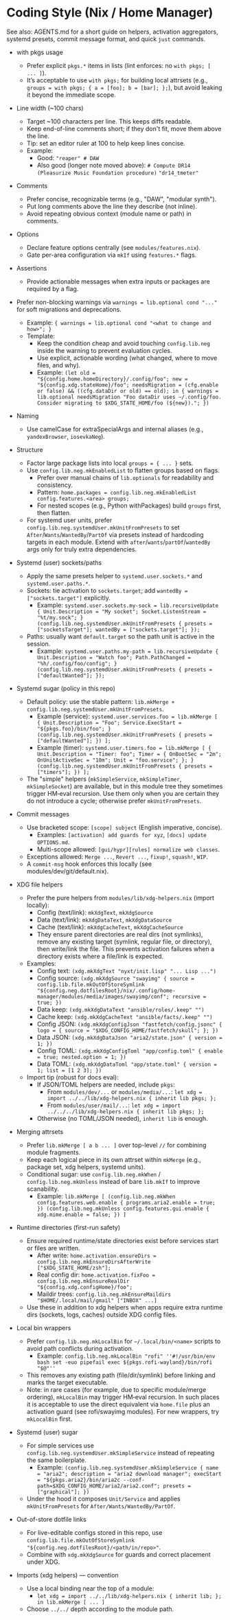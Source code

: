 # Coding Style (Nix / Home Manager)

See also: AGENTS.md for a short guide on helpers, activation aggregators, systemd presets, commit message format, and quick `just` commands.

- with pkgs usage
  - Prefer explicit `pkgs.*` items in lists (lint enforces: no `with pkgs; [ ... ]`).
  - It’s acceptable to use `with pkgs;` for building local attrsets (e.g., `groups = with pkgs; { a = [foo]; b = [bar]; };`),
    but avoid leaking it beyond the immediate scope.
- Line width (~100 chars)
  - Target ~100 characters per line. This keeps diffs readable.
  - Keep end-of-line comments short; if they don't fit, move them above the line.
  - Tip: set an editor ruler at 100 to help keep lines concise.
  - Example:
    - Good: `"reaper" # DAW`
    - Also good (longer note moved above):
      `# Compute DR14 (Pleasurize Music Foundation procedure)`
      `"dr14_tmeter"`
- Comments
  - Prefer concise, recognizable terms (e.g., "DAW", "modular synth").
  - Put long comments above the line they describe (not inline).
  - Avoid repeating obvious context (module name or path) in comments.
- Options
  - Declare feature options centrally (see `modules/features.nix`).
  - Gate per-area configuration via `mkIf` using `features.*` flags.
- Assertions
  - Provide actionable messages when extra inputs or packages are required by a flag.
- Prefer non-blocking warnings via `warnings = lib.optional cond "..."` for soft migrations and deprecations.
  - Example: `{ warnings = lib.optional cond "<what to change and how>"; }`
  - Template:
    - Keep the condition cheap and avoid touching `config.lib.neg` inside the warning to prevent evaluation cycles.
    - Use explicit, actionable wording (what changed, where to move files, and why).
    - Example:
      ``
      (let
        old = "${config.home.homeDirectory}/.config/foo";
        new = "${config.xdg.stateHome}/foo";
        needsMigration = (cfg.enable or false) && ((cfg.dataDir or old) == old);
      in {
        warnings = lib.optional needsMigration "Foo dataDir uses ~/.config/foo. Consider migrating to $XDG_STATE_HOME/foo (${new}).";
      })
      ``
- Naming
  - Use camelCase for extraSpecialArgs and internal aliases (e.g., `yandexBrowser`, `iosevkaNeg`).
- Structure
  - Factor large package lists into local `groups = { ... }` sets.
  - Use `config.lib.neg.mkEnabledList` to flatten groups based on flags.
    - Prefer over manual chains of `lib.optionals` for readability and consistency.
    - Pattern: `home.packages = config.lib.neg.mkEnabledList config.features.<area> groups;`
    - For nested scopes (e.g., Python withPackages) build `groups` first, then flatten.
  - For systemd user units, prefer `config.lib.neg.systemdUser.mkUnitFromPresets` to set `After`/`Wants`/`WantedBy`/`PartOf` via presets instead of hardcoding targets in each module. Extend with `after`/`wants`/`partOf`/`wantedBy` args only for truly extra dependencies.

- Systemd (user) sockets/paths
  - Apply the same presets helper to `systemd.user.sockets.*` and `systemd.user.paths.*`.
  - Sockets: tie activation to `sockets.target`; add `wantedBy = ["sockets.target"]` explicitly.
    - Example:
      `systemd.user.sockets.my-sock = lib.recursiveUpdate { Unit.Description = "My socket"; Socket.ListenStream = "%t/my.sock"; } (config.lib.neg.systemdUser.mkUnitFromPresets { presets = ["socketsTarget"]; wantedBy = ["sockets.target"]; });`
  - Paths: usually want `default.target` so the path unit is active in the session.
    - Example:
      `systemd.user.paths.my-path = lib.recursiveUpdate { Unit.Description = "Watch foo"; Path.PathChanged = "%h/.config/foo/config"; } (config.lib.neg.systemdUser.mkUnitFromPresets { presets = ["defaultWanted"]; });`

- Systemd sugar (policy in this repo)
  - Default policy: use the stable pattern: `lib.mkMerge + config.lib.neg.systemdUser.mkUnitFromPresets`.
    - Example (service):
      `systemd.user.services.foo = lib.mkMerge [ { Unit.Description = "Foo"; Service.ExecStart = "${pkgs.foo}/bin/foo"; } (config.lib.neg.systemdUser.mkUnitFromPresets { presets = ["defaultWanted"]; }) ];`
    - Example (timer):
      `systemd.user.timers.foo = lib.mkMerge [ { Unit.Description = "Timer: foo"; Timer = { OnBootSec = "2m"; OnUnitActiveSec = "10m"; Unit = "foo.service"; }; } (config.lib.neg.systemdUser.mkUnitFromPresets { presets = ["timers"]; }) ];`
  - The "simple" helpers (`mkSimpleService`, `mkSimpleTimer`, `mkSimpleSocket`) are available, but in this module tree they sometimes trigger HM‑eval recursion. Use them only when you are certain they do not introduce a cycle; otherwise prefer `mkUnitFromPresets`.

- Commit messages
  - Use bracketed scope: `[scope] subject` (English imperative, concise).
    - Examples: `[activation] add guards for xyz`, `[docs] update OPTIONS.md`.
    - Multi-scope allowed: `[gui/hypr][rules] normalize web classes`.
  - Exceptions allowed: `Merge ...`, `Revert ...`, `fixup!`, `squash!`, `WIP`.
  - A `commit-msg` hook enforces this locally (see modules/dev/git/default.nix).

- XDG file helpers
  - Prefer the pure helpers from `modules/lib/xdg-helpers.nix` (import locally):
    - Config (text/link): `mkXdgText`, `mkXdgSource`
    - Data (text/link): `mkXdgDataText`, `mkXdgDataSource`
    - Cache (text/link): `mkXdgCacheText`, `mkXdgCacheSource`
    - They ensure parent directories are real dirs (not symlinks), remove any
      existing target (symlink, regular file, or directory), then write/link
      the file. This prevents activation failures when a directory exists where
      a file/link is expected.
  - Examples:
    - Config text: `(xdg.mkXdgText "nyxt/init.lisp" "... Lisp ...")`
    - Config source: `(xdg.mkXdgSource "swayimg" { source = config.lib.file.mkOutOfStoreSymlink "${config.neg.dotfilesRoot}/nix/.config/home-manager/modules/media/images/swayimg/conf"; recursive = true; })`
    - Data keep: `(xdg.mkXdgDataText "ansible/roles/.keep" "")`
    - Cache keep: `(xdg.mkXdgCacheText "ansible/facts/.keep" "")`
    - Config JSON: `(xdg.mkXdgConfigJson "fastfetch/config.jsonc" { logo = { source = "$XDG_CONFIG_HOME/fastfetch/skull"; }; })`
    - Data JSON: `(xdg.mkXdgDataJson "aria2/state.json" { version = 1; })`
    - Config TOML: `(xdg.mkXdgConfigToml "app/config.toml" { enable = true; nested.option = 1; })`
    - Data TOML: `(xdg.mkXdgDataToml "app/state.toml" { version = 1; list = [1 2 3]; })`
  - Import tip (robust for docs eval): 
    - If JSON/TOML helpers are needed, include `pkgs`:
      - From `modules/dev/...` or `modules/media/...`: `let xdg = import ../../lib/xdg-helpers.nix { inherit lib pkgs; };`
      - From `modules/user/mail/...`: `let xdg = import ../../../lib/xdg-helpers.nix { inherit lib pkgs; };`
    - Otherwise (no TOML/JSON needed), `inherit lib` is enough.

- Merging attrsets
  - Prefer `lib.mkMerge [ a b ... ]` over top-level `//` for combining module fragments.
  - Keep each logical piece in its own attrset within `mkMerge` (e.g., package set, xdg helpers, systemd units).
  - Conditional sugar: use `config.lib.neg.mkWhen` / `config.lib.neg.mkUnless` instead of bare `lib.mkIf` to improve scanability.
    - Example:
      `lib.mkMerge [
         (config.lib.neg.mkWhen config.features.web.enable { programs.aria2.enable = true; })
         (config.lib.neg.mkUnless config.features.gui.enable { xdg.mime.enable = false; })
       ]`

- Runtime directories (first-run safety)
  - Ensure required runtime/state directories exist before services start or files are written.
    - After write: `home.activation.ensureDirs = config.lib.neg.mkEnsureDirsAfterWrite ["$XDG_STATE_HOME/zsh"];`
    - Real config dir: `home.activation.fixFoo = config.lib.neg.mkEnsureRealDir "${config.xdg.configHome}/foo";`
    - Maildir trees: `config.lib.neg.mkEnsureMaildirs "$HOME/.local/mail/gmail" ["INBOX" ...]`
  - Use these in addition to xdg helpers when apps require extra runtime dirs (sockets, logs, caches) outside XDG config files.

- Local bin wrappers
  - Prefer `config.lib.neg.mkLocalBin` for `~/.local/bin/<name>` scripts to avoid path conflicts during activation.
    - Example:
      `config.lib.neg.mkLocalBin "rofi" ''#!/usr/bin/env bash
        set -euo pipefail
        exec ${pkgs.rofi-wayland}/bin/rofi "$@"''`
  - This removes any existing path (file/dir/symlink) before linking and marks the target executable.
  - Note: in rare cases (for example, due to specific module/merge ordering), `mkLocalBin` may trigger HM‑eval recursion. In such places it is acceptable to use the direct equivalent via `home.file` plus an activation guard (see rofi/swayimg modules). For new wrappers, try `mkLocalBin` first.

- Systemd (user) sugar
  - For simple services use `config.lib.neg.systemdUser.mkSimpleService` instead of repeating the same boilerplate.
    - Example:
      `(config.lib.neg.systemdUser.mkSimpleService {
        name = "aria2";
        description = "aria2 download manager";
        execStart = "${pkgs.aria2}/bin/aria2c --conf-path=$XDG_CONFIG_HOME/aria2/aria2.conf";
        presets = ["graphical"];
      })`
  - Under the hood it composes `Unit/Service` and applies `mkUnitFromPresets` for `After/Wants/WantedBy/PartOf`.
- Out-of-store dotfile links
  - For live-editable configs stored in this repo, use `config.lib.file.mkOutOfStoreSymlink "${config.neg.dotfilesRoot}/<path/in/repo>"`.
  - Combine with `xdg.mkXdgSource` for guards and correct placement under XDG.

- Imports (xdg helpers) — convention
  - Use a local binding near the top of a module:
    - `let xdg = import ../../lib/xdg-helpers.nix { inherit lib; }; in lib.mkMerge [ ... ]`
  - Choose `../../` depth according to the module path.
